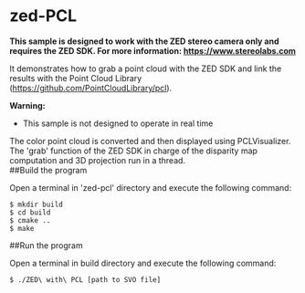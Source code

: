# zed-PCL

**This sample is designed to work with the ZED stereo camera only and requires the ZED SDK. For more information: https://www.stereolabs.com**

It demonstrates how to grab a point cloud with the ZED SDK and link the results with the Point Cloud Library (https://github.com/PointCloudLibrary/pcl).

**Warning:**
 - This sample is not designed to operate in real time
     
The color point cloud is converted and then displayed using PCLVisualizer. The 'grab' function of the ZED SDK in charge of the disparity map computation and 3D projection run in a thread.                                
##Build the program

Open a terminal in 'zed-pcl' directory and execute the following command:

    $ mkdir build
    $ cd build
    $ cmake ..
    $ make
 

##Run the program

Open a terminal in build directory and execute the following command:

    $ ./ZED\ with\ PCL [path to SVO file]
